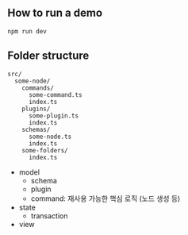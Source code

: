 ## How to run a demo

```shell
npm run dev
```

## Folder structure

```plain
src/
  some-node/
    commands/
      some-command.ts
      index.ts
    plugins/
      some-plugin.ts
      index.ts
    schemas/
      some-node.ts
      index.ts
    some-folders/
      index.ts
```

- model
  - schema
  - plugin
  - command: 재사용 가능한 핵심 로직 (노드 생성 등)
- state
  - transaction
- view
